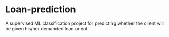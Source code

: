 # Loan-prediction
A supervised ML classification project for predicting whether the client will be given his/her demanded loan or not.
